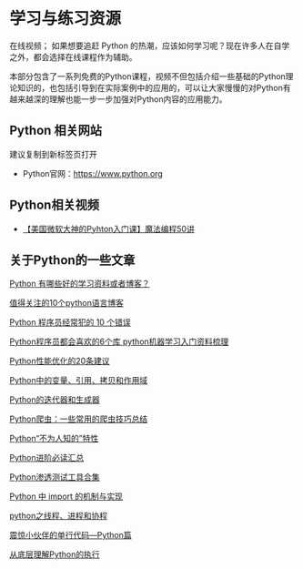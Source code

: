 # 学习与练习资源

在线视频；
如果想要追赶 Python 的热潮，应该如何学习呢？现在许多人在自学之外，都会选择在线课程作为辅助。

本部分包含了一系列免费的Python课程，视频不但包括介绍一些基础的Python理论知识的，也包括引导到在实际案例中的应用的，可以让大家慢慢的对Python有越来越深的理解也能一步一步加强对Python内容的应用能力。

## Python 相关网站
建议复制到新标签页打开

* Python官网：https://www.python.org

## Python相关视频

* [【美国微软大神的Pyhton入门课】魔法编程50讲](https://www.bilibili.com/video/BV1Bt411y7Ei?from=search&seid=10357125486462609522)

## 关于Python的一些文章
 
[Python 有哪些好的学习资料或者博客？](https://www.zhihu.com/question/34907211) 

[值得关注的10个python语言博客](https:////www.cnblogs.com/Blaxon/p/4648438.html)

[Python 程序员经常犯的 10 个错误](https:////www.oschina.net/translate/top-10-mistakes-that-python-programmers-make)

[Python程序员都会喜欢的6个库 ](https:////codingpy.com/article/6-python-libraries-every-programmer-will-love/)
[python机器学习入门资料梳理](https:////michaelxiang.me/2015/12/16/python-machine-learning-list/)

[Python性能优化的20条建议](https:////xianglong.me/article/python-variable-quote-copy-and-scope/)

[Python中的变量、引用、拷贝和作用域](https:////xianglong.me/article/python-variable-quote-copy-and-scope/)

[Python的迭代器和生成器](https://link.zhihu.com/?target=https%3A//segmentfault.com/a/1190000002900850)

[Python爬虫：一些常用的爬虫技巧总结](https:////my.oschina.net/jhao104/blog/647308)

[Python“不为人知的”特性](https:////foofish.net/blog/25/python-tricks-tips)

[Python进阶必读汇总](https:////www.dongwm.com/archives/pythonjin-jie-bi-du-hui-zong/)

[Python渗透测试工具合集](https:////www.freebuf.com/sectool/94777.html)

[Python 中 import 的机制与实现](https://link.zhihu.com/?target=https%3A//github.com/Liuchang0812/slides/blob/master/pycon2015cn/README.md)

[python之线程、进程和协程](https:////www.cnblogs.com/feixuelove1009/p/5683159.html)

[震惊小伙伴的单行代码—Python篇](https://link.zhihu.com/?target=https%3A//www.shiyanlou.com/questions/4157)

[从底层理解Python的执行](https:////www.csdn.net/article/2015-05-28/2824795)
